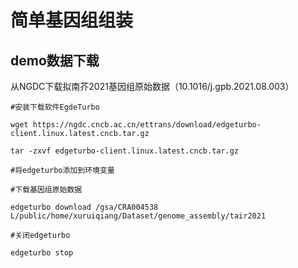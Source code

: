 # 简单基因组组装



## demo数据下载

从NGDC下载拟南芥2021基因组原始数据（10.1016/j.gpb.2021.08.003）

```shell
#安装下载软件EgdeTurbo

wget https://ngdc.cncb.ac.cn/ettrans/download/edgeturbo-client.linux.latest.cncb.tar.gz

tar -zxvf edgeturbo-client.linux.latest.cncb.tar.gz

#将edgeturbo添加到环境变量

#下载基因组原始数据

edgeturbo download /gsa/CRA004538 L/public/home/xuruiqiang/Dataset/genome_assembly/tair2021

#关闭edgeturbo

edgeturbo stop
```




